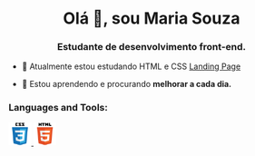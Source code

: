 <h1 align="center">Olá 👋, sou Maria Souza</h1>
<h3 align="center">Estudante de desenvolvimento front-end.</h3>

- 🔭 Atualmente estou estudando HTML e CSS [Landing Page](https://github.com/maritsouza/landing-page-html-css)

- 🌱 Estou aprendendo e procurando **melhorar a cada dia.**


<h3 align="left">Languages and Tools:</h3>
<p align="left"> <a href="https://www.w3schools.com/css/" target="_blank" rel="noreferrer"> <img src="https://raw.githubusercontent.com/devicons/devicon/master/icons/css3/css3-original-wordmark.svg" alt="css3" width="40" height="40"/> </a> <a href="https://www.w3.org/html/" target="_blank" rel="noreferrer"> <img src="https://raw.githubusercontent.com/devicons/devicon/master/icons/html5/html5-original-wordmark.svg" alt="html5" width="40" height="40"/> </a> </p>
